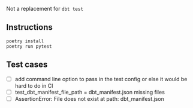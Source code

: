Not a replacement for `dbt test` 

## Instructions
```
poetry install
poetry run pytest

```


## Test cases
- [ ] add command line option to pass in the test config or else it would be hard to do in CI
- [ ] test_dbt_manifest_file_path = dbt_manifest.json missing files
- [ ] AssertionError: File does not exist at path: dbt_manifest.json